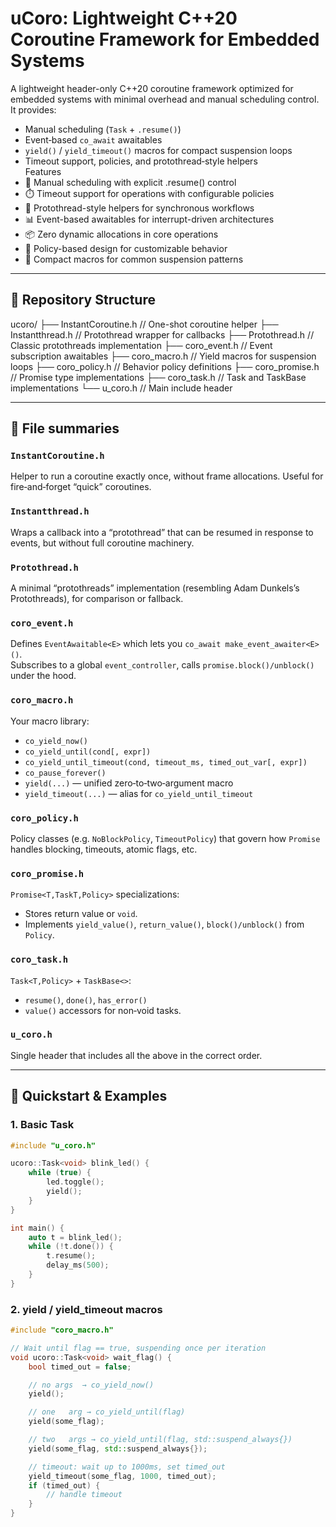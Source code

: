 # uCoro: Lightweight C++20 Coroutine Framework for Embedded Systems

A lightweight header-only C++20 coroutine framework optimized for embedded systems with minimal overhead and manual scheduling control.
It provides:
- Manual scheduling (`Task` + `.resume()`)  
- Event‑based `co_await` awaitables  
- `yield()` / `yield_timeout()` macros for compact suspension loops  
- Timeout support, policies, and protothread‑style helpers  
Features
- 🚀 Manual scheduling with explicit .resume() control
- ⏱️ Timeout support for operations with configurable policies
- 🔄 Protothread-style helpers for synchronous workflows
- 📊 Event-based awaitables for interrupt-driven architectures
- 📦 Zero dynamic allocations in core operations
- 🧩 Policy-based design for customizable behavior
- 🧠 Compact macros for common suspension patterns
---

## 📂 Repository Structure

ucoro/
├── InstantCoroutine.h     // One-shot coroutine helper
├── Instantthread.h        // Protothread wrapper for callbacks
├── Protothread.h          // Classic protothreads implementation
├── coro_event.h           // Event subscription awaitables
├── coro_macro.h           // Yield macros for suspension loops
├── coro_policy.h          // Behavior policy definitions
├── coro_promise.h         // Promise type implementations
├── coro_task.h            // Task and TaskBase implementations
└── u_coro.h               // Main include header


---

## 📝 File summaries

### `InstantCoroutine.h`  
Helper to run a coroutine exactly once, without frame allocations. Useful for fire‑and‑forget “quick” coroutines.

### `Instantthread.h`  
Wraps a callback into a “protothread” that can be resumed in response to events, but without full coroutine machinery.

### `Protothread.h`  
A minimal “protothreads” implementation (resembling Adam Dunkels’s Protothreads), for comparison or fallback.

### `coro_event.h`  
Defines `EventAwaitable<E>` which lets you `co_await make_event_awaiter<E>()`.  
Subscribes to a global `event_controller`, calls `promise.block()/unblock()` under the hood.

### `coro_macro.h`  
Your macro library:

- `co_yield_now()`  
- `co_yield_until(cond[, expr])`  
- `co_yield_until_timeout(cond, timeout_ms, timed_out_var[, expr])`  
- `co_pause_forever()`  
- `yield(...)` — unified zero‑to‑two‑argument macro  
- `yield_timeout(...)` — alias for `co_yield_until_timeout`

### `coro_policy.h`  
Policy classes (e.g. `NoBlockPolicy`, `TimeoutPolicy`) that govern how `Promise` handles blocking, timeouts, atomic flags, etc.

### `coro_promise.h`  
`Promise<T,TaskT,Policy>` specializations:

- Stores return value or `void`.  
- Implements `yield_value()`, `return_value()`, `block()/unblock()` from `Policy`.

### `coro_task.h`  
`Task<T,Policy>` + `TaskBase<>`:

- `resume()`, `done()`, `has_error()`  
- `value()` accessors for non‐void tasks.

### `u_coro.h`  
Single header that includes all the above in the correct order.

---

## 🚀 Quickstart & Examples

### 1. Basic Task

```cpp
#include "u_coro.h"

ucoro::Task<void> blink_led() {
    while (true) {
        led.toggle();
        yield();
    }
}

int main() {
    auto t = blink_led();
    while (!t.done()) {
        t.resume();
        delay_ms(500);
    }
}
```

### 2. yield / yield_timeout macros
```cpp
#include "coro_macro.h"

// Wait until flag == true, suspending once per iteration
void ucoro::Task<void> wait_flag() {
    bool timed_out = false;

    // no args  → co_yield_now()
    yield();

    // one   arg → co_yield_until(flag)
    yield(some_flag);

    // two   args → co_yield_until(flag, std::suspend_always{})
    yield(some_flag, std::suspend_always{});

    // timeout: wait up to 1000ms, set timed_out
    yield_timeout(some_flag, 1000, timed_out);
    if (timed_out) {
        // handle timeout
    }
}

```
